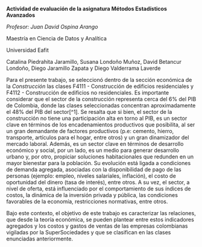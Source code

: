 **Actividad de evaluación de la asignatura Métodos Estadísticos Avanzados** 


*Profesor: Juan David Ospina Arango*


Maestría en Ciencia de Datos y Analítica 


Universidad Eafit

Catalina Piedrahita Jaramillo, Susana Londoño Muñoz, David Betancur Londoño, Diego Jaramillo Zapata y Diego Valderrama Laverde

Para el presente trabajo, se seleccionó dentro de la sección económica de la *Construcción* las clases F4111 - Construcción de edificios residenciales y F4112 - Construcción de edificios no residenciales. Es importante considerar que el sector de la construcción representa cerca del 6% del PIB de Colombia, donde las clases seleccionadas concentran aproximadamente el 48% del PIB del sector[^1]. Se resalta que si bien, el sector de la construcción no tiene una participación alta en torno al PIB, es un sector clave en términos de los encadenamientos productivos que posibilita, al ser un gran demandante de factores productivos (p.e: cemento, hierro, transporte, artículos para el hogar, entre otros) y un gran dinamizador del mercado laboral. Además, es un sector clave en términos de desarrollo económico y social, por un lado, es un medio para generar desarrollo urbano y, por otro, propiciar soluciones habitacionales que redunden en un mayor bienestar para la población. Su evolución está ligada a condiciones de demanda agregada, asociadas con la disponibilidad de pago de las personas (ejemplo: empleo, niveles salariales, inflación), el costo de oportunidad del dinero (tasa de interés), entre otros. A su vez, el sector, a nivel de oferta, está influenciado por el comportamiento de sus índices de costos, la dinámica de la inversión privada y pública, las condiciones favorables de la economía, restricciones normativas, entre otros.

Bajo este contexto, el objetivo de este trabajo es caracterizar las relaciones, que desde la teoría económica, se pueden plantear entre estos indicadores agregados y los costos y gastos de ventas de las empresas colombianas vigiladas por la SuperSociedades y que se clasifican en las clases enunciadas anteriormente.
